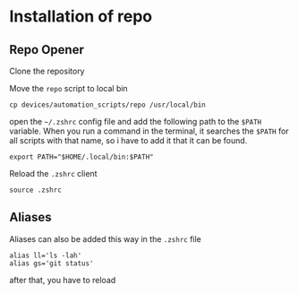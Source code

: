 # Installation of repo

## Repo Opener

Clone the repository

Move the `repo` script to local bin

```shell
cp devices/automation_scripts/repo /usr/local/bin
```

open the `~/.zshrc` config file and add the following path to the `$PATH` variable. When you run a command in the terminal, it searches the `$PATH` for all scripts with that name, so i have to add it that it can be found.

```shell
export PATH="$HOME/.local/bin:$PATH"
```

Reload the `.zshrc` client 

```shell
source .zshrc
```

## Aliases

Aliases can also be added this way in the `.zshrc` file

```shell
alias ll='ls -lah'
alias gs='git status'
```

after that, you have to reload
